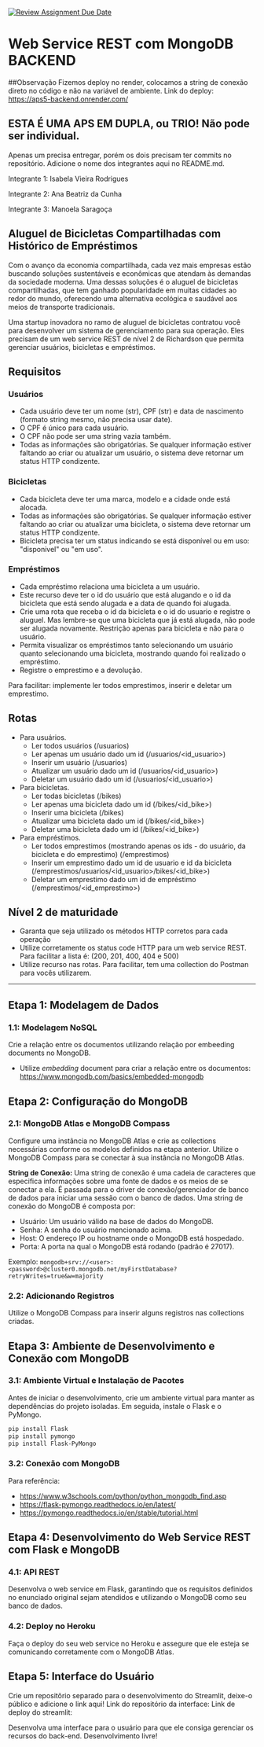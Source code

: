 [![Review Assignment Due Date](https://classroom.github.com/assets/deadline-readme-button-24ddc0f5d75046c5622901739e7c5dd533143b0c8e959d652212380cedb1ea36.svg)](https://classroom.github.com/a/VLn-owAj)
# Web Service REST com MongoDB BACKEND
##Observação
Fizemos deploy no render, colocamos a string de conexão direto no código e não na variável de ambiente.
Link do deploy: https://aps5-backend.onrender.com/
## ESTA É UMA APS EM DUPLA, ou TRIO! Não pode ser individual.
Apenas um precisa entregar, porém os dois precisam ter commits no repositório.
Adicione o nome dos integrantes aqui no README.md.

Integrante 1: Isabela Vieira Rodrigues

Integrante 2: Ana Beatriz da Cunha

Integrante 3: Manoela Saragoça

## Aluguel de Bicicletas Compartilhadas com Histórico de Empréstimos

Com o avanço da economia compartilhada, cada vez mais empresas estão buscando soluções sustentáveis e econômicas que atendam às demandas da sociedade moderna. Uma dessas soluções é o aluguel de bicicletas compartilhadas, que tem ganhado popularidade em muitas cidades ao redor do mundo, oferecendo uma alternativa ecológica e saudável aos meios de transporte tradicionais.

Uma startup inovadora no ramo de aluguel de bicicletas contratou você para desenvolver um sistema de gerenciamento para sua operação. Eles precisam de um web service REST de nível 2 de Richardson que permita gerenciar usuários, bicicletas e empréstimos.

## Requisitos

### Usuários
- Cada usuário deve ter um nome (str), CPF (str) e data de nascimento (formato string mesmo, não precisa usar date).
- O CPF é único para cada usuário.
- O CPF não pode ser uma string vazia também.
- Todas as informações são obrigatórias. Se qualquer informação estiver faltando ao criar ou atualizar um usuário, o sistema deve retornar um status HTTP condizente.


### Bicicletas
- Cada bicicleta deve ter uma marca, modelo e a cidade onde está alocada.
- Todas as informações são obrigatórias. Se qualquer informação estiver faltando ao criar ou atualizar uma bicicleta, o sistema deve retornar um status HTTP condizente.
- Bicicleta precisa ter um status indicando se está disponível ou em uso: "disponivel" ou "em uso".



### Empréstimos
- Cada empréstimo relaciona uma bicicleta a um usuário.
- Este recurso deve ter o id do usuário que está alugando e o id da bicicleta que está sendo alugada e a data de quando foi alugada.
- Crie uma rota que receba o id da bicicleta e o id do usuario e registre o aluguel. Mas lembre-se que uma bicicleta que já está alugada, não pode ser alugada novamente. Restrição apenas para bicicleta e não para o usuário.
- Permita visualizar os empréstimos tanto selecionando um usuário quanto selecionando uma bicicleta, mostrando quando foi realizado o empréstimo.
- Registre o emprestimo e a devolução.

Para facilitar: implemente ler todos emprestimos, inserir e deletar um emprestimo.

## Rotas

- Para usuários.
    - Ler todos usuários (/usuarios)
    - Ler apenas um usuário dado um id (/usuarios/<id_usuario>)
    - Inserir um usuário (/usuarios)
    - Atualizar um usuário dado um id (/usuarios/<id_usuario>)
    - Deletar um usuário dado um id (/usuarios/<id_usuario>)
- Para bicicletas. 
    - Ler todas bicicletas (/bikes)
    - Ler apenas uma bicicleta dado um id (/bikes/<id_bike>)
    - Inserir uma bicicleta (/bikes)
    - Atualizar uma bicicleta dado um id (/bikes/<id_bike>)
    - Deletar uma bicicleta dado um id (/bikes/<id_bike>)
- Para empréstimos.
    - Ler todos emprestimos (mostrando apenas os ids - do usuário, da bicicleta e do emprestimo) (/emprestimos)
    - Inserir um emprestimo dado um id de usuario e id da bicicleta (/emprestimos/usuarios/<id_usuario>/bikes/<id_bike>)
    - Deletar um emprestimo dado um id de empréstimo (/emprestimos/<id_emprestimo>)

## Nível 2 de maturidade
- Garanta que seja utilizado os métodos HTTP corretos para cada operação
- Utilize corretamente os status code HTTP para um web service REST. Para facilitar a lista é: (200, 201, 400, 404 e 500)
- Utilize recurso nas rotas. Para facilitar, tem uma collection do Postman para vocês utilizarem.

---

## Etapa 1: Modelagem de Dados

### 1.1: Modelagem NoSQL
Crie a relação entre os documentos utilizando relação por embeeding documents no MongoDB.
- Utilize _embedding_ document para criar a relação entre os documentos: https://www.mongodb.com/basics/embedded-mongodb

## Etapa 2: Configuração do MongoDB

### 2.1: MongoDB Atlas e MongoDB Compass
Configure uma instância no MongoDB Atlas e crie as collections necessárias conforme os modelos definidos na etapa anterior. Utilize o MongoDB Compass para se conectar à sua instância no MongoDB Atlas.

**String de Conexão:**
Uma string de conexão é uma cadeia de caracteres que especifica informações sobre uma fonte de dados e os meios de se conectar a ela. É passada para o driver de conexão/gerenciador de banco de dados para iniciar uma sessão com o banco de dados. Uma string de conexão do MongoDB é composta por:
- Usuário: Um usuário válido na base de dados do MongoDB.
- Senha: A senha do usuário mencionado acima.
- Host: O endereço IP ou hostname onde o MongoDB está hospedado.
- Porta: A porta na qual o MongoDB está rodando (padrão é 27017).

Exemplo: `mongodb+srv://<user>:<password>@cluster0.mongodb.net/myFirstDatabase?retryWrites=true&w=majority`

### 2.2: Adicionando Registros
Utilize o MongoDB Compass para inserir alguns registros nas collections criadas.

## Etapa 3: Ambiente de Desenvolvimento e Conexão com MongoDB

### 3.1: Ambiente Virtual e Instalação de Pacotes
Antes de iniciar o desenvolvimento, crie um ambiente virtual para manter as dependências do projeto isoladas. Em seguida, instale o Flask e o PyMongo.

```bash
pip install Flask
pip install pymongo
pip install Flask-PyMongo
```

### 3.2: Conexão com MongoDB 

Para referência: 
- https://www.w3schools.com/python/python_mongodb_find.asp
- https://flask-pymongo.readthedocs.io/en/latest/
- https://pymongo.readthedocs.io/en/stable/tutorial.html


## Etapa 4: Desenvolvimento do Web Service REST com Flask e MongoDB

### 4.1: API REST

Desenvolva o web service em Flask, garantindo que os requisitos definidos no enunciado original sejam atendidos e utilizando o MongoDB como seu banco de dados.

### 4.2: Deploy no Heroku 

Faça o deploy do seu web service no Heroku e assegure que ele esteja se comunicando corretamente com o MongoDB Atlas.


## Etapa 5: Interface do Usuário

Crie um repositõrio separado para o desenvolvimento do Streamlit, deixe-o público e adicione o link aqui!
Link do repositório da interface:
Link de deploy do streamlit:

Desenvolva uma interface para o usuário para que ele consiga gerenciar os recursos do back-end. Desenvolvimento livre!
